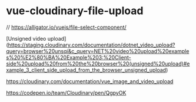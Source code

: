 # vue-cloudinary-file-upload
// https://alligator.io/vuejs/file-select-component/

[Unsigned video upload] 
(https://staging.cloudinary.com/documentation/dotnet_video_upload?query=browser%20unsqi&c_query=NET%20video%20upload%20examples%20%E2%80%BA%20Example%203:%20Client-side%20upload%20from%20the%20browser%20(unsigned%20upload)#example_3_client_side_upload_from_the_browser_unsigned_upload)


https://cloudinary.com/documentation/vue_image_and_video_upload

https://codepen.io/team/Cloudinary/pen/QgpyOK
